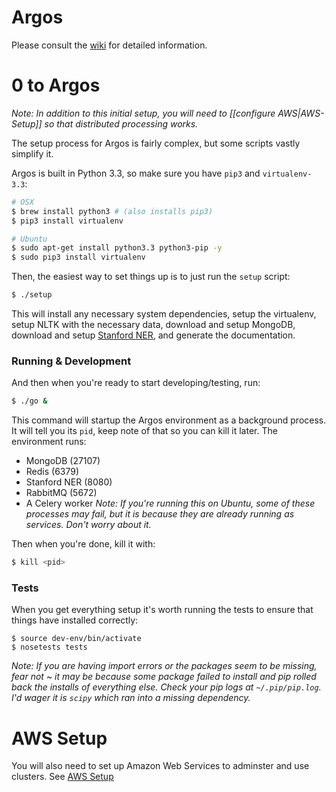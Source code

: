 Argos
===============

Please consult the
[wiki](https://github.com/publicscience/argos/wiki) for detailed information.

# 0 to Argos

*Note: In addition to this initial setup, you will need to [[configure
AWS|AWS-Setup]] so that distributed processing works.*

The setup process for Argos is fairly complex, but some scripts vastly simplify it.

Argos is built in Python 3.3, so make sure you have `pip3` and `virtualenv-3.3`:
```bash
# OSX
$ brew install python3 # (also installs pip3)
$ pip3 install virtualenv

# Ubuntu
$ sudo apt-get install python3.3 python3-pip -y
$ sudo pip3 install virtualenv
```

Then, the easiest way to set things up is to just run the `setup` script:
```bash
$ ./setup
```
This will install any necessary system dependencies, setup the
virtualenv, setup NLTK with the necessary data, download and setup
MongoDB, download and setup [Stanford NER](http://nlp.stanford.edu/software/CRF-NER.shtml#Download), and generate the documentation.

### Running & Development
And then when you're ready to start developing/testing, run:
```bash
$ ./go &
```
This command will startup the Argos environment as a background process.
It will tell you its `pid`, keep note of that so you can kill it later.
The environment runs:
* MongoDB (27107)
* Redis (6379)
* Stanford NER (8080)
* RabbitMQ (5672)
* A Celery worker
*Note: If you're running this on Ubuntu, some of these processes may
fail, but it is because they are already running as services. Don't
worry about it.*

Then when you're done, kill it with:
```bash
$ kill <pid>
```

### Tests
When you get everything setup it's worth running the tests to ensure
that things have installed correctly:
```
$ source dev-env/bin/activate
$ nosetests tests
```

*Note: If you are having import errors or the packages seem to be
missing, fear not ~ it may be because some package failed to install and
pip rolled back the installs of everything else. Check your pip logs at
`~/.pip/pip.log`. I'd wager it is `scipy` which ran into a missing
dependency.*


# AWS Setup
You will also need to set up Amazon Web Services to adminster and use
clusters. See [AWS
Setup](https://github.com/publicscience/argos/wiki/AWS-Setup)
